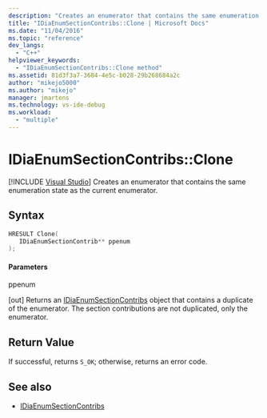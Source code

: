 ```yaml
---
description: "Creates an enumerator that contains the same enumeration state as the current section contributions enumerator."
title: "IDiaEnumSectionContribs::Clone | Microsoft Docs"
ms.date: "11/04/2016"
ms.topic: "reference"
dev_langs:
  - "C++"
helpviewer_keywords:
  - "IDiaEnumSectionContribs::Clone method"
ms.assetid: 81d3f3a7-3684-4e5c-b028-29b268684a2c
author: "mikejo5000"
ms.author: "mikejo"
manager: jmartens
ms.technology: vs-ide-debug
ms.workload:
  - "multiple"
---
```

# IDiaEnumSectionContribs::Clone

 [!INCLUDE [Visual Studio](~/includes/applies-to-version/vs-windows-only.md)]
Creates an enumerator that contains the same enumeration state as the current enumerator.

## Syntax

```C++
HRESULT Clone( 
   IDiaEnumSectionContrib** ppenum
);
```

#### Parameters
 ppenum

[out] Returns an [IDiaEnumSectionContribs](../../debugger/debug-interface-access/idiaenumsectioncontribs.md) object that contains a duplicate of the enumerator. The section contributions are not duplicated, only the enumerator.

## Return Value
 If successful, returns `S_OK`; otherwise, returns an error code.

## See also
- [IDiaEnumSectionContribs](../../debugger/debug-interface-access/idiaenumsectioncontribs.md)
